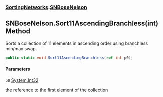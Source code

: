 ### [SortingNetworks](SortingNetworks.md 'SortingNetworks').[SNBoseNelson](SortingNetworks.SNBoseNelson.md 'SortingNetworks.SNBoseNelson')

## SNBoseNelson.Sort11AscendingBranchless(int) Method

Sorts a collection of 11 elements in ascending order using branchless min/max swap.

```csharp
public static void Sort11AscendingBranchless(ref int p0);
```
#### Parameters

<a name='SortingNetworks.SNBoseNelson.Sort11AscendingBranchless(int).p0'></a>

`p0` [System.Int32](https://docs.microsoft.com/en-us/dotnet/api/System.Int32 'System.Int32')

the reference to the first element of the collection